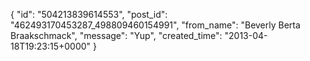  {
   "id": "504213839614553",
   "post_id": "462493170453287_498809460154991",
   "from_name": "Beverly Berta Braakschmack",
   "message": "Yup",
   "created_time": "2013-04-18T19:23:15+0000"
 }

